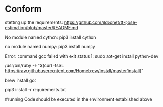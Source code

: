 # Conform
stetting up the requirements:
https://github.com/ildoonet/tf-pose-estimation/blob/master/README.md

No module named cython:
pip3 install cython

no module named numpy:
pip3 install numpy

Error: command gcc failed with exit status 1:
sudo apt-get install python-dev

/usr/bin/ruby -e "$(curl -fsSL https://raw.githubusercontent.com/Homebrew/install/master/install)"

brew install gcc

pip3 install -r requirements.txt


#running
Code should be executed in the environment established above

